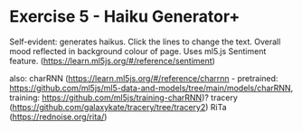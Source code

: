 # Exercise 5 - Haiku Generator+

Self-evident: generates haikus. Click the lines to change the text. Overall mood reflected in background colour of page.
Uses ml5.js Sentiment feature. (https://learn.ml5js.org/#/reference/sentiment)

also:
charRNN (https://learn.ml5js.org/#/reference/charrnn - pretrained: https://github.com/ml5js/ml5-data-and-models/tree/main/models/charRNN, training: https://github.com/ml5js/training-charRNN)?
tracery (https://github.com/galaxykate/tracery/tree/tracery2)
RiTa (https://rednoise.org/rita/)
